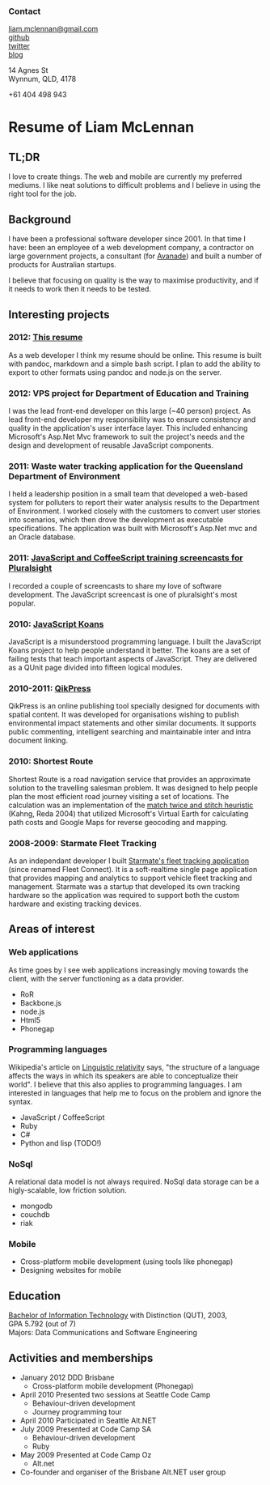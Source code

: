
<div id="contact">

### Contact

[liam.mclennan@gmail.com](mailto:liam.mclennan@gmail.com)  
[github](http://github.com/liammclennan)  
[twitter](http://twitter.com/liammclennan)  
[blog](http://hackingon.net)

14 Agnes St  
Wynnum, QLD, 4178  

+61 404 498 943

</div>

Resume of Liam McLennan
================

<div id="project-history">

TL;DR
---------

I love to create things. The web and mobile are currently my preferred mediums. I like neat solutions to difficult problems and I believe in using the right tool for the job.

Background
-----------------

I have been a professional software developer since 2001. In that time I have: been an employee of a web development company, a contractor on large government projects, a consultant (for [Avanade](http://www.avanade.com/en-au/Pages/default.aspx)) and built a number of products for Australian startups. 

I believe that focusing on quality is the way to maximise productivity, and if it needs to work then it needs to be tested.

Interesting projects
----------------------------

### 2012: [This resume](https://github.com/liammclennan/resume)

As a web developer I think my resume should be online. This resume is built with pandoc, markdown and a simple bash script. I plan to add the ability to export to other formats using pandoc and node.js on the server.

### 2012: VPS project for Department of Education and Training

I was the lead front-end developer on this large (~40 person) project. As lead front-end developer my responsibility was to ensure consistency and quality in the application's user interface layer. This included enhancing Microsoft's Asp.Net Mvc framework to suit the project's needs and the design and development of reusable JavaScript components.

### 2011: Waste water tracking application for the Queensland Department of Environment 

I held a leadership position in a small team that developed a web-based system for polluters to report their water analysis results to the Department of Environment. I worked closely with the customers to convert user stories into scenarios, which then drove the development as executable specifications. The application was built with Microsoft's Asp.Net mvc and an Oracle database.  

### 2011: [JavaScript and CoffeeScript training screencasts for Pluralsight](http://www.pluralsight-training.net/microsoft/Authors/Details?handle=liam-mclennan)

I recorded a couple of screencasts to share my love of software development. The JavaScript screencast is one of pluralsight's most popular.  

### 2010: [JavaScript Koans](https://github.com/liammclennan/JavaScript-Koans)

JavaScript is a misunderstood programming language. I built the JavaScript Koans project to help people understand it better. The koans are a set of failing tests that teach important aspects of JavaScript. They are delivered as a QUnit page divided into fifteen logical modules.

### 2010-2011: [QikPress](http://www.geoqik.com.au/publish.html)

QikPress is an online publishing tool specially designed for documents with spatial content. It was developed for organisations wishing to publish environmental impact statements and other similar documents. It supports public commenting, intelligent searching and maintainable inter and intra document linking. 

### 2010: Shortest Route

Shortest Route is a road navigation service that provides an approximate solution to the travelling salesman problem. It was designed to help people plan the most efficient road journey visiting a set of locations. The calculation was an implementation of the [match twice and stitch heuristic](http://www.sciencedirect.com/science/article/pii/S0167637704000471) (Kahng, Reda 2004) that utilized Microsoft's Virtual Earth for calculating path costs and Google Maps for reverse geocoding and mapping.

### 2008-2009: Starmate Fleet Tracking

As an independant developer I built [Starmate's fleet tracking application](http://www.gpsinnovations.com.au/content/?id=24) (since renamed Fleet Connect). It is a soft-realtime single page application that provides mapping and analytics to support vehicle fleet tracking and management. Starmate was a startup that developed its own tracking hardware so the application was required to support both the custom hardware and existing tracking devices. 

</div>

<div id="interests">

Areas of interest
------------------------

### Web applications

As time goes by I see web applications increasingly moving towards the client, with the server functioning as a data provider.

 * RoR
 * Backbone.js
 * node.js
 * Html5
 * Phonegap

### Programming languages

Wikipedia's article on [Linguistic relativity](http://en.wikipedia.org/wiki/Linguistic_relativity) says, "the structure of a language affects the ways in which its speakers are able to conceptualize their world". I believe that this also applies to programming languages. I am interested in languages that help me to focus on the problem and ignore the syntax.

 * JavaScript / CoffeeScript
 * Ruby
 * C#
 * Python and lisp (TODO!)
 
### NoSql
 
  A relational data model is not always required. NoSql data storage can be a higly-scalable, low friction solution.

  * mongodb
  * couchdb
  * riak 

  ### Mobile

 * Cross-platform mobile development (using tools like phonegap)
 * Designing websites for mobile 

</div>

<div id="education">

Education
--------------

[Bachelor of Information Technology](http://www.courses.qut.edu.au/cgi-bin/WebObjects/Courses.woa/wa/selectMajorFromMain?pres=sf&courseID=13102) with Distinction (QUT), 2003,   
GPA 5.792  (out of 7)  
Majors: Data Communications and Software Engineering

</div>

<div id="activities">

Activities and memberships
---------------------------------------

* January 2012 DDD Brisbane
    * Cross-platform mobile development (Phonegap)
* April 2010 Presented two sessions at Seattle Code Camp
    * Behaviour-driven development
    * Journey programming tour
* April 2010 Participated in Seattle Alt.NET
* July 2009 Presented at Code Camp SA
    * Behaviour-driven development
    * Ruby
* May 2009 Presented at Code Camp Oz
    * Alt.net
* Co-founder and organiser of the Brisbane Alt.NET user group

</div>